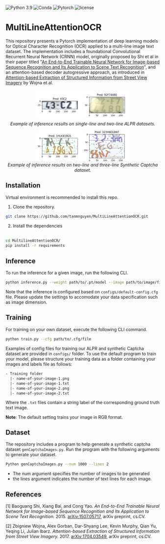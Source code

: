 ![Python 3.9](https://img.shields.io/badge/Python-3.9-brightgreen.svg) ![Conda](https://img.shields.io/badge/Conda-22.9.0-brightgreen.svg)
![Pytorch](https://img.shields.io/badge/Pytorch-2.1-red.svg)
![license](https://img.shields.io/badge/license-MIT%20License-blue.svg)
# MultiLineAttentionOCR
This repository presents a Pytorch implementation of deep learning models for Optical Character Recognition (OCR) applied to a multi-line image text dataset. The implementation includes a foundational Convolutional Recurrent Neural Network (CRNN) model, originally proposed by Shi et al in their paper titled "[An End-to-End Trainable Neural Network for Image-based Sequence Recognition and Its Application to Scene Text Recognition](https://arxiv.org/abs/1507.05717)", and an attention-based decoder autogressive approach, as introduced in [Attention-based Extraction of Structured Information from Street View Imagery](https://arxiv.org/abs/1704.03549) by Wojna et al. 


<p align="center">
    <img src="assets/ALPR-1-Line.png" alt="drawing" width="150">
    <img src="assets/ALPR-2-Lines.png" alt="drawing" width="150">
    <br/>
    <em>Example of inference results on single-line and two-line ALPR datasets.</em>
</p>
<p align="center">
    <img src="assets/Captcha-2-Lines.png" alt="drawing" width="150">
    <img src="assets/Captcha-3-Lines.png" alt="drawing" width="150">
    <br/>
    <em>Example of inference results on two-line and three-line Synthetic Captcha dataset.</em>
</p>

## Installation
Virtual environment is recommended to install this repo.
1. Clone the repository. 
```bash
git clone https://github.com/tanmnguyen/MultiLineAttentionOCR.git
```
2. Install the dependencies
```bash

cd MultilineAttentionOCR/
pip install -r requirements 
```

## Inference 
To run the inference for a given image, run the following CLI. 
```bash
python inference.py --weight path/to/.pt/model --image path/to/image/file
```
Note that the inference is configured based on `configs/default-config.cfg` file. Please update the settings to accomodate your data specification such as image dimension. 

## Training 
For training on your own dataset, execute the following CLI command.
```bash
python train.py --cfg path/to/.cfg/file
```
Examples of config files for training our ALPR and synthetic Captcha dataset are provided in `configs/` folder. To use the default program to train your model, please structure your training data as a folder containing your images and labels file as follows:
```
- Training folder
  |- name-of-your-image-1.png 
  |- name-of-your-image-1.txt
  |- name-of-your-image-2.png 
  |- name-of-your-image-2.txt
```
Where the `.txt` files contain a string label of the corresponding ground truth text image. 

**Note**: The default setting trains your image in RGB format. 

## Dataset 
The repository includes a program to help generate a synthetic captcha dataset `genCaptchaImages.py`. Run the program with the following arguments to generate your dataset. 
```bash 
Python genCaptchaImages.py --num 1000 --lines 2
```
- The num argument specifies the number of images to be generated 
- the lines argument indicates the number of text lines for each image. 

## References 
[1] Baoguang Shi, Xiang Bai, and Cong Yao. *An End-to-End Trainable Neural Network for Image-based Sequence Recognition and Its Application to Scene Text Recognition.* 2015. [arXiv:1507.05717](https://arxiv.org/abs/1507.05717), arXiv preprint, cs.CV.

[2] Zbigniew Wojna, Alex Gorban, Dar-Shyang Lee, Kevin Murphy, Qian Yu, Yeqing Li, Julian Ibarz. *Attention-based Extraction of Structured Information from Street View Imagery.* 2017. [arXiv:1704.03549](https://arxiv.org/abs/1704.03549), arXiv preprint, cs.CV.